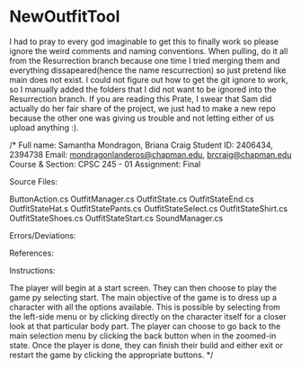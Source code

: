 # NewOutfitTool
I had to pray to every god imaginable to get this to finally work
so please ignore the weird comments and naming conventions.
When pulling, do it all from the Resurrection branch because one
time I tried merging them and everything dissapeared(hence the name rescurrection)
so just pretend like main does not exist. I could not figure out how to get the
git ignore to work, so I manually added the folders that I did not want to
be ignored into the Resurrection branch. If you are reading this Prate, I swear 
that Sam did actually do her fair share of the project, we just had to make
a new repo because the other one was giving us trouble and not letting either
of us upload anything :). 

/*
 Full name: Samantha Mondragon, Briana Craig 
Student ID: 2406434,  2394738
Email: mondragonlanderos@chapman.edu, brcraig@chapman.edu
Course & Section: CPSC 245 - 01
Assignment: Final

Source Files: 

ButtonAction.cs
OutfitManager.cs
OutfitState.cs
OutfitStateEnd.cs
OutfitStateHat.s
OutfitStatePants.cs
OutfitStateSelect.cs
OutfitStateShirt.cs
OutfitStateShoes.cs
OutfitStateStart.cs
SoundManager.cs

Errors/Deviations:

References:

Instructions:

The player will begin at a start screen. They can then choose to play the game py selecting start.
The main objective of the game is to dress up a character with all the options available. This is possible
by selecting from the left-side menu or by clicking directly on the character itself for a closer look
at that particular body part. The player can choose to go back to the main selection menu by clicking the
back button when in the zoomed-in state. Once the player is done, they can finish their build and either
exit or restart the game by clicking the appropriate buttons.
*/
